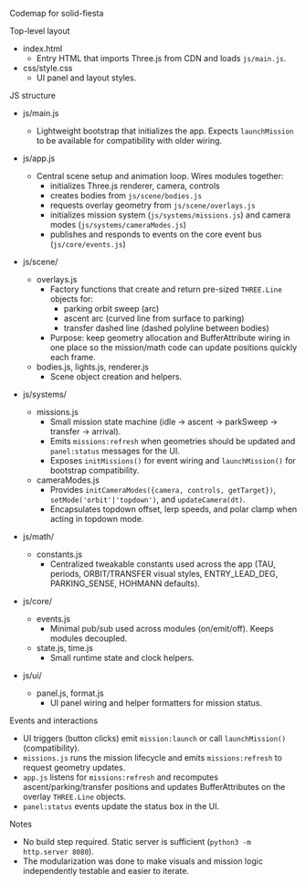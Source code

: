 Codemap for solid-fiesta

Top-level layout

- index.html
  - Entry HTML that imports Three.js from CDN and loads `js/main.js`.
- css/style.css
  - UI panel and layout styles.

JS structure

- js/main.js
  - Lightweight bootstrap that initializes the app. Expects `launchMission` to be available for compatibility with older wiring.

- js/app.js
  - Central scene setup and animation loop. Wires modules together:
    - initializes Three.js renderer, camera, controls
    - creates bodies from `js/scene/bodies.js`
    - requests overlay geometry from `js/scene/overlays.js`
    - initializes mission system (`js/systems/missions.js`) and camera modes (`js/systems/cameraModes.js`)
    - publishes and responds to events on the core event bus (`js/core/events.js`)

- js/scene/
  - overlays.js
    - Factory functions that create and return pre-sized `THREE.Line` objects for:
      - parking orbit sweep (arc)
      - ascent arc (curved line from surface to parking)
      - transfer dashed line (dashed polyline between bodies)
    - Purpose: keep geometry allocation and BufferAttribute wiring in one place so the mission/math code can update positions quickly each frame.
  - bodies.js, lights.js, renderer.js
    - Scene object creation and helpers.

- js/systems/
  - missions.js
    - Small mission state machine (idle → ascent → parkSweep → transfer → arrival).
    - Emits `missions:refresh` when geometries should be updated and `panel:status` messages for the UI.
    - Exposes `initMissions()` for event wiring and `launchMission()` for bootstrap compatibility.
  - cameraModes.js
    - Provides `initCameraModes({camera, controls, getTarget})`, `setMode('orbit'|'topdown')`, and `updateCamera(dt)`.
    - Encapsulates topdown offset, lerp speeds, and polar clamp when acting in topdown mode.

- js/math/
  - constants.js
    - Centralized tweakable constants used across the app (TAU, periods, ORBIT/TRANSFER visual styles, ENTRY_LEAD_DEG, PARKING_SENSE, HOHMANN defaults).

- js/core/
  - events.js
    - Minimal pub/sub used across modules (on/emit/off). Keeps modules decoupled.
  - state.js, time.js
    - Small runtime state and clock helpers.

- js/ui/
  - panel.js, format.js
    - UI panel wiring and helper formatters for mission status.

Events and interactions

- UI triggers (button clicks) emit `mission:launch` or call `launchMission()` (compatibility).
- `missions.js` runs the mission lifecycle and emits `missions:refresh` to request geometry updates.
- `app.js` listens for `missions:refresh` and recomputes ascent/parking/transfer positions and updates BufferAttributes on the overlay `THREE.Line` objects.
- `panel:status` events update the status box in the UI.

Notes

- No build step required. Static server is sufficient (`python3 -m http.server 8080`).
- The modularization was done to make visuals and mission logic independently testable and easier to iterate.
